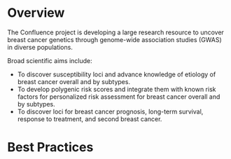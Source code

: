 # Overview
The Confluence project is developing a large research resource to uncover breast cancer genetics through genome-wide association studies (GWAS) in diverse populations.

Broad scientific aims include:
- To discover susceptibility loci and advance knowledge of etiology of breast cancer overall and by subtypes.
- To develop polygenic risk scores and integrate them with known risk factors for personalized risk assessment for breast cancer overall and by subtypes.
- To discover loci for breast cancer prognosis, long-term survival, response to treatment, and second breast cancer.

# Best Practices
